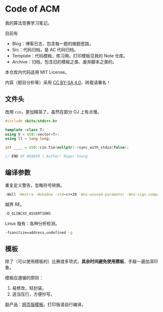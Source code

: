 # Code of ACM

我的算法竞赛学习笔记。

目前有

- Blog：博客日志，包含每一题的做题思路。
- Src：代码归档，是 AC 代码归档。
- Template：代码模板，练习用。打印模板见我的 Note 仓库。
- Archive：归档，包含旧的模板之类、废弃脚本之类的。

本仓库内代码适用 MIT License。

内容（题目分析等）采用 [CC BY-SA 4.0](https://creativecommons.org/licenses/by-sa/4.0/deed.zh)，转载请署名！

## 文件头

改用 `cin`，更加精简了，虽然在部分 OJ 上有点慢。

```cpp
#include <bits/stdc++.h>

template <class T>
using V = std::vector<T>;
using ll = long long;

int ____ = std::cin.tie(nullptr)->sync_with_stdio(false);

// END OF HEADER | Author: Roger Young
```

## 编译参数

重复定义警告，忽略符号转换。

```bash
-Wall -Wextra -Wshadow -std=c++20 -Wno-unused-parameter -Wno-sign-compare -O2
```

越界 RE。

```bash
-D_GLIBCXX_ASSERTIONS
```

Linux 独有：各种分析检测。

```bash
-fsanitize=address,undefined -g
```

## 模板

除了（可以使用模板的）比赛或多项式，**其余时间避免使用模板**，手敲一遍加深印象。

模板应遵循的原则：

1. 易修改，轻封装。
2. 适当压行，方便抄写。

副产品：[网页版模板](https://docs-cp.rogery.dev/)。打印版请自行编译。
